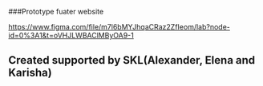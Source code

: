 ###Prototype fuater website

https://www.figma.com/file/m7l6bMYJhqaCRaz2ZfIeom/lab?node-id=0%3A1&t=oVHJLWBAClMByOA9-1

## Created supported by SKL(Alexander, Elena and Karisha)
